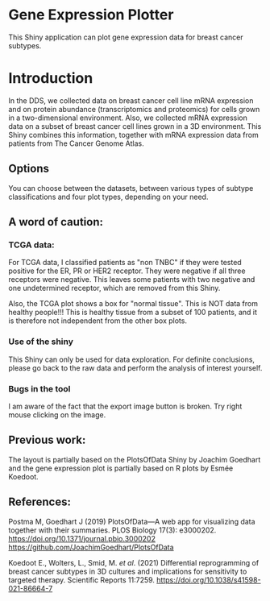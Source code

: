 # Gene Expression Plotter
This Shiny application can plot gene expression data for breast cancer subtypes. 

# Introduction
In the DDS, we collected data on breast cancer cell line mRNA expression and on protein abundance (transcriptomics and proteomics) for cells grown in a two-dimensional environment. Also, we collected mRNA expression data on a subset of breast cancer cell lines grown in a 3D environment. This Shiny combines this information, together with mRNA expression data from patients from The Cancer Genome Atlas.

## Options
You can choose between the datasets, between various types of subtype classifications and four plot types, depending on your need. 

## A word of caution:
### TCGA data:
For TCGA data, I classified patients as "non TNBC" if they were tested positive for the ER, PR or HER2 receptor. They were negative if all three receptors were negative. This leaves some patients with two negative and one undetermined receptor, which are removed from this Shiny.  

Also, the TCGA plot shows a box for "normal tissue". This is NOT data from healthy people!!! This is healthy tissue from a subset of 100 patients, and it is therefore not independent from the other box plots.  

### Use of the shiny
This Shiny can only be used for data exploration. For definite conclusions, please go back to the raw data and perform the analysis of interest yourself. 
### Bugs in the tool
I am aware of the fact that the export image button is broken. Try right mouse clicking on the image. 

## Previous work:
The layout is partially based on the PlotsOfData Shiny by Joachim Goedhart and the gene expression plot is partially based on R plots by Esmée Koedoot.

## References:
Postma M, Goedhart J (2019) PlotsOfData—A web app for visualizing data together with their summaries. PLOS Biology 17(3): e3000202. https://doi.org/10.1371/journal.pbio.3000202
https://github.com/JoachimGoedhart/PlotsOfData

Koedoot E., Wolters, L., Smid, M. _et al_. (2021) Differential reprogramming of breast cancer subtypes in 3D cultures and implications for sensitivity to targeted therapy. Scientific Reports 11:7259. https://doi.org/10.1038/s41598-021-86664-7